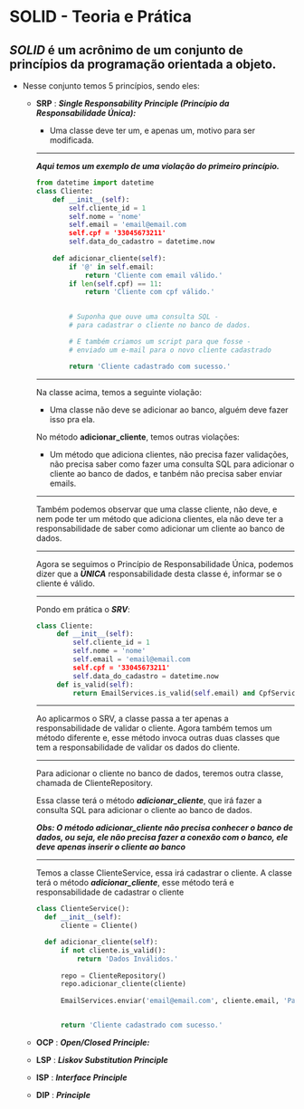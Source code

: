 # SOLID - Teoria e Prática

## *SOLID* é um acrônimo de um conjunto de princípios da programação orientada a objeto.

- Nesse conjunto temos 5 princípios, sendo eles:
    - **SRP** : ***Single Responsability Principle (Princípio da Responsabilidade Única):***
      - Uma classe deve ter um, e apenas um, motivo para ser modificada.
      ---
      ***Aqui temos um exemplo de uma violação do primeiro princípio.***
        ```python
        from datetime import datetime
        class Cliente:
            def __init__(self):
                self.cliente_id = 1
                self.nome = 'nome'
                self.email = 'email@email.com
                self.cpf = '33045673211'
                self.data_do_cadastro = datetime.now
            
            def adicionar_cliente(self):
                if '@' in self.email:
                    return 'Cliente com email válido.'
                if len(self.cpf) == 11:
                    return 'Cliente com cpf válido.'
                

                # Suponha que ouve uma consulta SQL -
                # para cadastrar o cliente no banco de dados.

                # E também criamos um script para que fosse - 
                # enviado um e-mail para o novo cliente cadastrado

                return 'Cliente cadastrado com sucesso.'
        ``` 
        ---
        Na classe acima, temos a seguinte violação:
        - Uma classe não deve se adicionar ao banco, alguém deve fazer isso pra ela.

        No método **adicionar_cliente**, temos outras violações:
        - Um método que adiciona clientes, não precisa fazer validações, não precisa saber como fazer uma consulta SQL para adicionar o cliente ao banco de dados, e tanbém não precisa saber enviar emails.
       ---
        Também podemos observar que uma classe cliente, não deve, e nem pode ter um método que adiciona clientes, ela não deve ter a responsabilidade de saber como adicionar um cliente ao banco de dados.

        ---
        Agora se seguimos o Princípio de Responsabilidade Única, podemos dizer que a ***ÚNICA*** responsabilidade desta classe é, informar se o cliente é válido.

        --- 
        Pondo em prática o ***SRV***:
       ```python
       class Cliente:
            def __init__(self):
                self.cliente_id = 1
                self.nome = 'nome'
                self.email = 'email@email.com
                self.cpf = '33045673211'
                self.data_do_cadastro = datetime.now
            def is_valid(self):
                return EmailServices.is_valid(self.email) and CpfServices(self.cpf)
       ```
       ---
       Ao aplicarmos o SRV, a classe passa a ter apenas a responsabilidade de validar o cliente.
       Agora também temos um método diferente e, esse método invoca outras duas classes que tem a responsabilidade de validar os dados do cliente.

       ---
       Para adicionar o cliente no banco de dados, teremos outra classe, chamada de ClienteRepository.
       
       Essa classe terá o método ***adicionar_cliente***, que irá fazer a consulta SQL para adicionar o cliente ao banco de dados.

       ***Obs: O método adicionar_cliente não precisa conhecer o banco de dados, ou seja, ele não precisa fazer a conexão com o banco, ele deve apenas inserir o cliente ao banco***

       ---
       Temos a classe ClienteService, essa irá cadastrar o cliente.
       A classe terá o método ***adicionar_cliente***,
       esse método terá e responsabilidade de cadastrar o cliente

      ```python
      class ClienteService():
        def __init__(self):
            cliente = Cliente()

        def adicionar_cliente(self):
            if not cliente.is_valid():
                return 'Dados Inválidos.'
            
            repo = ClienteRepository()
            repo.adicionar_cliente(cliente)
            
            EmailServices.enviar('email@email.com', cliente.email, 'Parabéns, você foi cadastrado.')


            return 'Cliente cadastrado com sucesso.'
      ```


    - **OCP** : ***Open/Closed Principle:***
    - **LSP** : ***Liskov Substitution Principle***
    - **ISP** : ***Interface Principle***
    - **DIP** : ***Principle***

